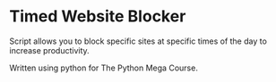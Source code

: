 # Timed Website Blocker

Script allows you to block specific sites at specific times of the day to increase productivity.

Written using python for The Python Mega Course.
